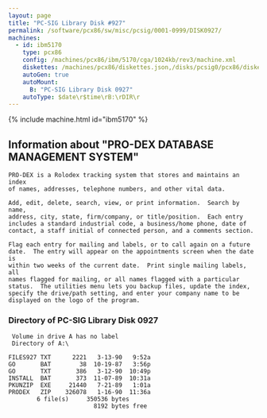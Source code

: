 ```yaml
---
layout: page
title: "PC-SIG Library Disk #927"
permalink: /software/pcx86/sw/misc/pcsig/0001-0999/DISK0927/
machines:
  - id: ibm5170
    type: pcx86
    config: /machines/pcx86/ibm/5170/cga/1024kb/rev3/machine.xml
    diskettes: /machines/pcx86/diskettes.json,/disks/pcsig0/pcx86/diskettes.json
    autoGen: true
    autoMount:
      B: "PC-SIG Library Disk 0927"
    autoType: $date\r$time\rB:\rDIR\r
---
```


{% include machine.html id="ibm5170" %}

## Information about "PRO-DEX DATABASE MANAGEMENT SYSTEM"

    PRO-DEX is a Rolodex tracking system that stores and maintains an index
    of names, addresses, telephone numbers, and other vital data.
    
    Add, edit, delete, search, view, or print information.  Search by name,
    address, city, state, firm/company, or title/position.  Each entry
    includes a standard industrial code, a business/home phone, date of
    contact, a staff initial of connected person, and a comments section.
    
    Flag each entry for mailing and labels, or to call again on a future
    date.  The entry will appear on the appointments screen when the date is
    within two weeks of the current date.  Print single mailing labels, all
    names flagged for mailing, or all names flagged with a particular
    status.  The utilities menu lets you backup files, update the index,
    specify the drive/path setting, and enter your company name to be
    displayed on the logo of the program.

### Directory of PC-SIG Library Disk 0927

     Volume in drive A has no label
     Directory of A:\

    FILES927 TXT      2221   3-13-90   9:52a
    GO       BAT        38  10-19-87   3:56p
    GO       TXT       386   3-12-90  10:49p
    INSTALL  BAT       373  11-07-89  10:31a
    PKUNZIP  EXE     21440   7-21-89   1:01a
    PRODEX   ZIP    326078   1-16-90  11:36a
            6 file(s)     350536 bytes
                            8192 bytes free
